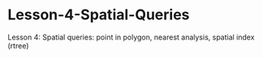 # Lesson-4-Spatial-Queries
Lesson 4: Spatial queries: point in polygon, nearest analysis, spatial index (rtree)
